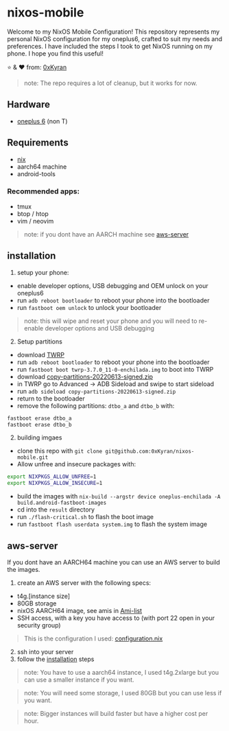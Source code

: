 # nixos-mobile

Welcome to my NixOS Mobile Configuration! This repository represents my personal NixOS configuration for my oneplus6, crafted to suit my needs and preferences. I have included the steps I took to get NixOS running on my phone. I hope you find this useful!

⭐ & ❤️ from: [0xKyran](https://github.com/0xKyran)

> note: The repo requires a lot of cleanup, but it works for now.

## Hardware

- [oneplus 6](https://www.oneplus.com/6) (non T)

## Requirements

- [nix](https://nixos.org/)
- aarch64 machine
- android-tools

### Recommended apps:

- tmux
- btop / htop
- vim / neovim

> note: if you dont have an AARCH machine see [aws-server](#aws-server)

## installation

1. setup your phone:

- enable developer options, USB debugging and OEM unlock on your oneplus6
- run `adb reboot bootloader` to reboot your phone into the bootloader
- run `fastboot oem unlock` to unlock your bootloader

> note: this will wipe and reset your phone and you will need to re-enable developer options and USB debugging

2. Setup partitions

- download [TWRP](https://eu.dl.twrp.me/enchilada/twrp-3.7.0_11-0-enchilada.img.html)
- run `adb reboot bootloader` to reboot your phone into the bootloader
- run `fastboot boot twrp-3.7.0_11-0-enchilada.img` to boot into TWRP
- download [copy-partitions-20220613-signed.zip](https://mirrorbits.lineageos.org/tools/copy-partitions-20220613-signed.zip)
- in TWRP go to Advanced -> ADB Sideload and swipe to start sideload
- run `adb sideload copy-partitions-20220613-signed.zip`
- return to the bootloader
- remove the following partitions: `dtbo_a` and `dtbo_b` with:
```zsh
fastboot erase dtbo_a
fastboot erase dtbo_b
```
2. building imgaes

- clone this repo with `git clone git@github.com:0xKyran/nixos-mobile.git`
- Allow unfree and insecure packages with:
```zsh
export NIXPKGS_ALLOW_UNFREE=1
export NIXPKGS_ALLOW_INSECURE=1
```
- build the images with `nix-build --argstr device oneplus-enchilada -A build.android-fastboot-images`
- cd into the `result` directory
- run `./flash-critical.sh` to flash the boot image
- run `fastboot flash userdata system.img` to flash the system image

## aws-server

If you dont have an AARCH64 machine you can use an AWS server to build the images.

1. create an AWS server with the following specs:
- t4g.[instance size]
- 80GB storage
- nixOS AARCH64 image, see amis in [Ami-list](https://github.com/NixOS/nixpkgs/blob/master/nixos/modules/virtualisation/amazon-ec2-amis.nix)
- SSH access, with a key you have access to (with port 22 open in your security group)

> This is the configuration I used: [configuration.nix](./configuration.nix)

2. ssh into your server
3. follow the [installation](#installation) steps

> note: You have to use a aarch64 instance, I used t4g.2xlarge but you can use a smaller instance if you want.

> note: You will need some storage, I used 80GB but you can use less if you want.

> note: Bigger instances will build faster but have a higher cost per hour.
